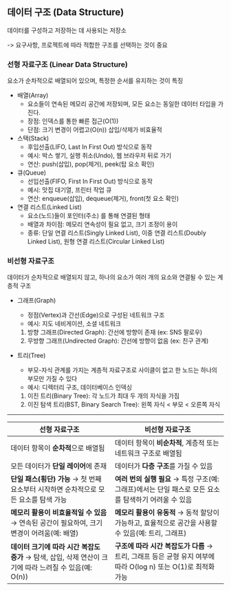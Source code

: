 ## 데이터 구조 (Data Structure)

데이터를 구성하고 저장하는 데 사용되는 저장소

-> 요구사항, 프로젝트에 따라 적합한 구조를 선택하는 것이 중요

### 선형 자료구조 (Linear Data Structure)

요소가 순차적으로 배열되어 있으며, 특정한 순서를 유지하는 것이 특징

- 배열(Array)
  - 요소들이 연속된 메모리 공간에 저장되며, 모든 요소는 동일한 데이터 타입을 가진다.
  - 장점: 인덱스를 통한 빠른 접근(O(1))
  - 단점: 크기 변경이 어렵고(O(n)) 삽입/삭제가 비효율적
- 스택(Stack)
  - 후입선출(LIFO, Last In First Out) 방식으로 동작
  - 예시: 박스 쌓기, 실행 취소(Undo), 웹 브라우저 뒤로 가기
  - 연산: push(삽입), pop(제거), peek(탑 요소 확인)
- 큐(Queue)
  - 선입선출(FIFO, First In First Out) 방식으로 동작
  - 예시: 맛집 대기열, 프린터 작업 큐
  - 연산: enqueue(삽입), dequeue(제거), front(첫 요소 확인)
- 연결 리스트(Linked List)
  - 요소(노드)들이 포인터(주소) 를 통해 연결된 형태
  - 배열과 차이점: 메모리 연속성이 필요 없고, 크기 조정이 용이
  - 종류: 단일 연결 리스트(Singly Linked List), 이중 연결 리스트(Doubly Linked List), 원형 연결 리스트(Circular Linked List)

### 비선형 자료구조

데이터가 순차적으로 배열되지 않고, 하나의 요소가 여러 개의 요소와 연결될 수 있는 계층적 구조

- 그래프(Graph)

  - 정점(Vertex)과 간선(Edge)으로 구성된 네트워크 구조
  - 예시: 지도 네비게이션, 소셜 네트워크

  1. 방향 그래프(Directed Graph): 간선에 방향이 존재 (ex: SNS 팔로우)
  2. 무방향 그래프(Undirected Graph): 간선에 방향이 없음 (ex: 친구 관계)

- 트리(Tree)
  - 부모-자식 관계를 가지는 계층적 자료구조로 사이클이 없고 한 노드는 하나의 부모만 가질 수 있다
  - 예시: 디렉터리 구조, 데이터베이스 인덱싱
  1. 이진 트리(Binary Tree): 각 노드가 최대 두 개의 자식을 가짐
  2. 이진 탐색 트리(BST, Binary Search Tree): 왼쪽 자식 < 부모 < 오른쪽 자식

---

| **선형 자료구조**                                                                                      | **비선형 자료구조**                                                                                           |
| ------------------------------------------------------------------------------------------------------ | ------------------------------------------------------------------------------------------------------------- |
| 데이터 항목이 **순차적**으로 배열됨                                                                    | 데이터 항목이 **비순차적**, 계층적 또는 네트워크 구조로 배열됨                                                |
| 모든 데이터가 **단일 레이어**에 존재                                                                   | 데이터가 **다층 구조**를 가질 수 있음                                                                         |
| **단일 패스(횡단) 가능** → 첫 번째 요소부터 시작하면 순차적으로 모든 요소를 탐색 가능                  | **여러 번의 실행 필요** → 특정 구조(예: 그래프)에서는 단일 패스로 모든 요소를 탐색하기 어려울 수 있음         |
| **메모리 활용이 비효율적일 수 있음** → 연속된 공간이 필요하여, 크기 변경이 어려움(예: 배열)            | **메모리 활용이 유동적** → 동적 할당이 가능하고, 효율적으로 공간을 사용할 수 있음(예: 트리, 그래프)           |
| **데이터 크기에 따라 시간 복잡도 증가** → 탐색, 삽입, 삭제 연산이 크기에 따라 느려질 수 있음(예: O(n)) | **구조에 따라 시간 복잡도가 다름** → 트리, 그래프 등은 균형 유지 여부에 따라 O(log n) 또는 O(1)로 최적화 가능 |
